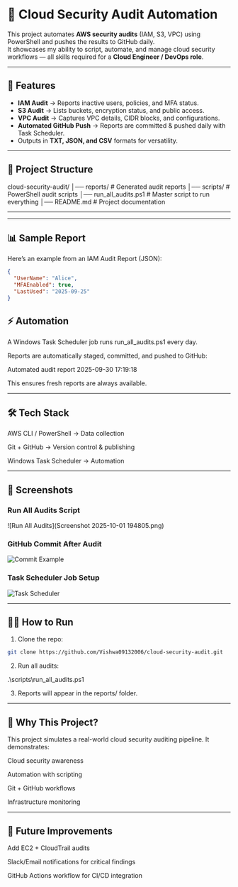 # 🔐 Cloud Security Audit Automation

This project automates **AWS security audits** (IAM, S3, VPC) using PowerShell and pushes the results to GitHub daily.  
It showcases my ability to script, automate, and manage cloud security workflows — all skills required for a **Cloud Engineer / DevOps role**.

---

## 🚀 Features
- **IAM Audit** → Reports inactive users, policies, and MFA status.
- **S3 Audit** → Lists buckets, encryption status, and public access.
- **VPC Audit** → Captures VPC details, CIDR blocks, and configurations.
- **Automated GitHub Push** → Reports are committed & pushed daily with Task Scheduler.
- Outputs in **TXT, JSON, and CSV** formats for versatility.

---

## 📂 Project Structure

cloud-security-audit/
│── reports/ # Generated audit reports
│── scripts/ # PowerShell audit scripts
│── run_all_audits.ps1 # Master script to run everything
│── README.md # Project documentation

---


---

## 📊 Sample Report
Here’s an example from an IAM Audit Report (JSON):

``` json
{
  "UserName": "Alice",
  "MFAEnabled": true,
  "LastUsed": "2025-09-25"
}
```


## ⚡ Automation

A Windows Task Scheduler job runs run_all_audits.ps1 every day.

Reports are automatically staged, committed, and pushed to GitHub:

Automated audit report 2025-09-30 17:19:18

This ensures fresh reports are always available.

---

## 🛠️ Tech Stack

AWS CLI / PowerShell → Data collection

Git + GitHub → Version control & publishing

Windows Task Scheduler → Automation

---

## 📸 Screenshots  

### Run All Audits Script  
![Run All Audits](Screenshot 2025-10-01 194805.png)  

### GitHub Commit After Audit  
![Commit Example](images/screenshots/github_commit.png)  

### Task Scheduler Job Setup  
![Task Scheduler](images/screenshots/task_scheduler.png)  


---

## 👨‍💻 How to Run

1. Clone the repo:

``` bash
git clone https://github.com/Vishwa09132006/cloud-security-audit.git

```

2. Run all audits:

.\scripts\run_all_audits.ps1


3. Reports will appear in the reports/ folder.

---

## 🎯 Why This Project?

This project simulates a real-world cloud security auditing pipeline.
It demonstrates:

Cloud security awareness

Automation with scripting

Git + GitHub workflows

Infrastructure monitoring

---

## 📅 Future Improvements

Add EC2 + CloudTrail audits

Slack/Email notifications for critical findings

GitHub Actions workflow for CI/CD integration



